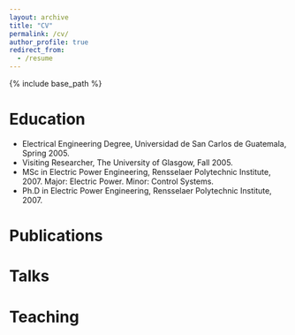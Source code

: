 ```yaml
---
layout: archive
title: "CV"
permalink: /cv/
author_profile: true
redirect_from:
  - /resume
---
```


{% include base_path %}

Education
======
* Electrical Engineering Degree, Universidad de San Carlos de Guatemala, Spring 2005.
* Visiting Researcher, The University of Glasgow, Fall 2005.
* MSc in Electric Power Engineering, Rensselaer Polytechnic Institute, 2007. Major: Electric Power. Minor: Control Systems.
* Ph.D in Electric Power Engineering, Rensselaer Polytechnic Institute, 2007.

<!---
Work experience
======
* Summer 2015: Research Assistant
  * Github University
  * Duties included: Tagging issues
  * Supervisor: Professor Git

* Fall 2015: Research Assistant
  * Github University
  * Duties included: Merging pull requests
  * Supervisor: Professor Hub
--->
<!---Skills
======
* Skill 1
* Skill 2
  * Sub-skill 2.1
  * Sub-skill 2.2
  * Sub-skill 2.3
* Skill 3
--->

Publications
======
<!---
  <ul>{% for post in site.publications %}
    {% include archive-single-cv.html %}
  {% endfor %}</ul>
--->
Talks
======
<!---
  <ul>{% for post in site.talks %}
    {% include archive-single-talk-cv.html %}
  {% endfor %}</ul>
--->
Teaching
======
<!---
  <ul>{% for post in site.teaching %}
    {% include archive-single-cv.html %}
  {% endfor %}</ul>
--->
<!---
Service and leadership
======
* Item
--->
